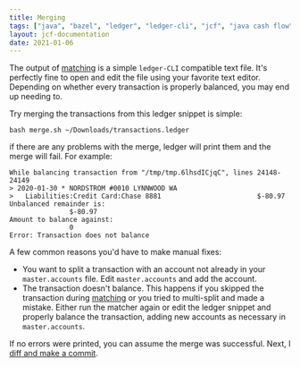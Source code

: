 ```yaml
---
title: Merging
tags: ["java", "bazel", "ledger", "ledger-cli", "jcf", "java cash flow", "merging", "ledger"]
layout: jcf-documentation
date: 2021-01-06
---
```


The output of [matching](/jcf/matching.html) is a simple `ledger-CLI` compatible text file. It's perfectly fine to open and edit the file using  your favorite text editor. Depending on whether every transaction is properly balanced, you may end up needing to.

Try merging the transactions from this ledger snippet is simple:

```
bash merge.sh ~/Downloads/transactions.ledger
```

if there are any problems with the merge, ledger will print them and the merge will fail. For example:

```
While balancing transaction from "/tmp/tmp.6lhsdICjqC", lines 24148-24149
> 2020-01-30 * NORDSTROM #0010 LYNNWOOD WA
>   Liabilities:Credit Card:Chase 8881                        $-80.97
Unbalanced remainder is:
               $-80.97
Amount to balance against:
               0
Error: Transaction does not balance
```

A few common reasons you'd have to make manual fixes:

- You want to split a transaction with an account not already in your `master.accounts` file. Edit `master.accounts` and add the account.
- The transaction doesn't balance. This happens if you skipped the transaction during [matching](/jcf/matching.html) or you tried to multi-split and made a mistake. Either run the matcher again or edit the ledger snippet and properly balance the transaction, adding new accounts as necessary in `master.accounts`.

If no errors were printed, you can assume the merge was successful. Next, I [diff and make a commit](/jcf/commit.html).
